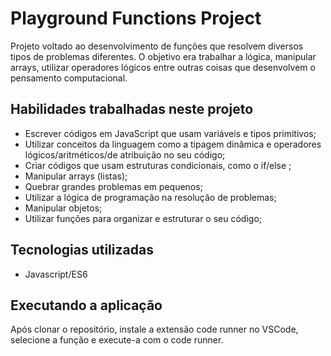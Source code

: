 # Playground Functions Project

Projeto voltado ao desenvolvimento de funções que resolvem diversos tipos de problemas diferentes. O objetivo era trabalhar a lógica, manipular arrays, utilizar operadores lógicos entre outras coisas que desenvolvem o pensamento computacional.


## Habilidades trabalhadas neste projeto

- Escrever códigos em JavaScript que usam variáveis e tipos primitivos;
- Utilizar conceitos da linguagem como a tipagem dinâmica e operadores lógicos/aritméticos/de atribuição no seu código;
- Criar códigos que usam estruturas condicionais, como o if/else ;
- Manipular arrays (listas);
- Quebrar grandes problemas em pequenos;
- Utilizar a lógica de programação na resolução de problemas;
- Manipular objetos;
- Utilizar funções para organizar e estruturar o seu código;

## Tecnologias utilizadas 

- Javascript/ES6

## Executando a aplicação

Após clonar o repositório, instale a extensão code runner no VSCode, selecione a função e execute-a com o code runner. 
